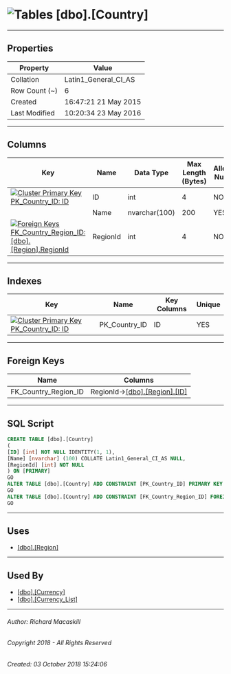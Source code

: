 #### 



# ![Tables](../../../Images/Table32.png) [dbo].[Country]

---

## <a name="#properties"></a>Properties

| Property | Value |
|---|---|
| Collation | Latin1_General_CI_AS |
| Row Count (~) | 6 |
| Created | 16:47:21 21 May 2015 |
| Last Modified | 10:20:34 23 May 2016 |


---

## <a name="#columns"></a>Columns

| Key | Name | Data Type | Max Length (Bytes) | Allow Nulls | Identity |
|---|---|---|---|---|---|
| [![Cluster Primary Key PK_Country_ID: ID](../../../Images/pkcluster.png)](#indexes) | ID | int | 4 | NO | 1 - 1 |
|  | Name | nvarchar(100) | 200 | YES |  |
| [![Foreign Keys FK_Country_Region_ID: [dbo].[Region].RegionId](../../../Images/fk.png)](#foreignkeys) | RegionId | int | 4 | NO |  |


---

## <a name="#indexes"></a>Indexes

| Key | Name | Key Columns | Unique |
|---|---|---|---|
| [![Cluster Primary Key PK_Country_ID: ID](../../../Images/pkcluster.png)](#indexes) | PK_Country_ID | ID | YES |


---

## <a name="#foreignkeys"></a>Foreign Keys

| Name | Columns |
|---|---|
| FK_Country_Region_ID | RegionId->[[dbo].[Region].[ID]](Region.md) |


---

## <a name="#sqlscript"></a>SQL Script

```sql
CREATE TABLE [dbo].[Country]
(
[ID] [int] NOT NULL IDENTITY(1, 1),
[Name] [nvarchar] (100) COLLATE Latin1_General_CI_AS NULL,
[RegionId] [int] NOT NULL
) ON [PRIMARY]
GO
ALTER TABLE [dbo].[Country] ADD CONSTRAINT [PK_Country_ID] PRIMARY KEY CLUSTERED  ([ID]) ON [PRIMARY]
GO
ALTER TABLE [dbo].[Country] ADD CONSTRAINT [FK_Country_Region_ID] FOREIGN KEY ([RegionId]) REFERENCES [dbo].[Region] ([ID])
GO

```


---

## <a name="#uses"></a>Uses

* [[dbo].[Region]](Region.md)


---

## <a name="#usedby"></a>Used By

* [[dbo].[Currency]](Currency.md)
* [[dbo].[Currency_List]](../Programmability/Stored_Procedures/Currency_List.md)


---

###### Author:  Richard Macaskill

###### Copyright 2018 - All Rights Reserved

###### Created: 03 October 2018 15:24:06

